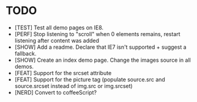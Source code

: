 TODO
====

* [TEST] Test all demo pages on IE8.
* [PERF] Stop listening to "scroll" when 0 elements remains, restart listening after content was added
* [SHOW] Add a readme. Declare that IE7 isn't supported + suggest a fallback.
* [SHOW] Create an index demo page. Change the images source in all demos.
* [FEAT] Support for the srcset attribute
* [FEAT] Support for the picture tag (populate source.src and source.srcset instead of img.src or img.srcset)
* [NERD] Convert to coffeeScript?